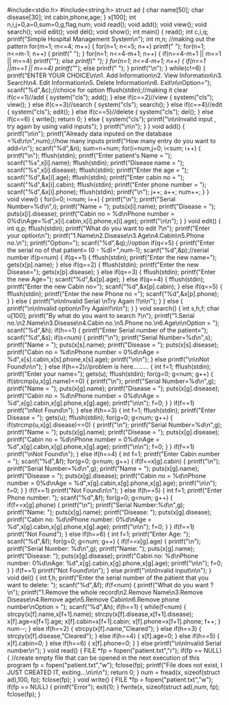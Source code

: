 #include<stdio.h>
#include<string.h>
struct ad
{
char name[50];
char disease[30];
int cabin,phone,age;
}
x[100];
int n,i,j=0,a=0,sum=0,g,flag,num;
void read();
void add();
void view();
void search();
void edit();
void del();
void show();
int main()
{
read();
int c,i,q;
printf("Simple Hospital Management System\n");
int m,n;
//making out the pattern
for(m=1; m<=4; m++)
{
for(n=1; n<=5; n++)
printf(" ");
for(n=1; n<=m-1; n++)
{
printf(" ");
}
for(n=1; n<=4-m+1; n++)
{
if(n==4-m+1 || m==1 || m==4)
printf("*");
else
printf(" ");
}
for(n=1; n<=4-m+1; n++)
{
if(n==1 ||m==1 || m==4)
printf("*");
else
printf(" ");
}
printf("\n");
}
while(c!=6)
{
printf("ENTER YOUR CHOICE\n\n1. Add Information\n2. View Information\n3.
Search\n4. Edit Information\n5. Delete Information\n6. Exit\n\nOption=");
scanf("%d",&c);//choice for option
fflush(stdin);//making it clear
if(c==1)//add
{
system("cls");
add();
}
else if(c==2)//view
{
system("cls");
view();
}
else if(c==3)//search
{
system("cls");
search();
}
else if(c==4)//edit
{
system("cls");
edit();
}
else if(c==5)//delete
{
system("cls");
del();
}
else if(c==6)
{
write();
return 0;
}
else
{
system("cls");
printf("\n\nInvalid input , try again by using valid inputs");
}
printf("\n\n");
}
}
void add()
{
printf("\n\n");
printf("Already data inputed on the database =%d\n\n",num);//how many inputs
printf("How many entry do you want to add=\n");
scanf("%d",&n);
sum=n+num;
for(i=num,j=0; i<sum; i++)
{
printf("\n");
fflush(stdin);
printf("Enter patient's Name = ");
scanf("%s",x[i].name);
fflush(stdin);
printf("Disease name = ");
scanf("%s",x[i].disease);
fflush(stdin);
printf("Enter the age = ");
scanf("%d",&x[i].age);
fflush(stdin);
printf("Enter cabin no = ");
scanf("%d",&x[i].cabin);
fflush(stdin);
printf("Enter phone number = ");
scanf("%d",&x[i].phone);
fflush(stdin);
printf("\n");
j++;
a++;
num++;
}
}
void view()
{
for(i=0; i<num; i++)
{
printf("\n");
printf("Serial Number=%d\n",i);
printf("Name = ");
puts(x[i].name);
printf("Disease = ");
puts(x[i].disease);
printf("Cabin no = %d\nPhone number = 0%d\nAge=%d",x[i].cabin,x[i].phone,x[i].age);
printf("\n\n");
}
}
void edit()
{
int q,p;
fflush(stdin);
printf("What do you want to edit ?\n");
printf("Enter your option\n");
printf("1.Name\n2.Disease\n3.Age\n4.Cabin\n5.Phone no.\n");
printf("Option=");
scanf("%d",&q);//option
if(q<=5)
{
printf("Enter the serial no of that patient= (0 - %d)=",num-1);
scanf("%d",&p);//serial number
if(p<num)
{
if(q==1)
{
fflush(stdin);
printf("Enter the new name=");
gets(x[p].name);
}
else if(q==2)
{
fflush(stdin);
printf("Enter the new Disease=");
gets(x[p].disease);
}
else if(q==3)
{
fflush(stdin);
printf("Enter the new Age=");
scanf("%d",&x[p].age);
}
else if(q==4)
{
fflush(stdin);
printf("Enter the new Cabin no=");
scanf("%d",&x[p].cabin);
}
else if(q==5)
{
fflush(stdin);
printf("Enter the new Phone no =");
scanf("%d",&x[p].phone);
}
}
else
{
printf("\n\nInvalid Serial \nTry Again !!\n\n");
}
}
else
{
printf("\n\nInvalid option\nTry Again!!\n\n");
}
}
void search()
{
int s,h,f;
char u[100];
printf("By what do you want to search ?\n");
printf("1.Serial no.\n2.Name\n3.Disease\n4.Cabin no.\n5.Phone no.\n6.Age\n\nOption = ");
scanf("%d",&h);
if(h==1)
{
printf("Enter Serial number of the patient=");
scanf("%d",&s);
if(s<num)
{
printf("\n");
printf("Serial Number=%d\n",s);
printf("Name = ");
puts(x[s].name);
printf("Disease = ");
puts(x[s].disease);
printf("Cabin no = %d\nPhone number = 0%d\nAge =
%d",x[s].cabin,x[s].phone,x[s].age);
printf("\n\n");
}
else
printf("\n\nNot Found\n\n");
}
else if(h==2)//problem is here.........
{
int f=1;
fflush(stdin);
printf("Enter your name=");
gets(u);
fflush(stdin);
for(g=0; g<num; g++)
{
if(strcmp(u,x[g].name)==0)
{
printf("\n");
printf("Serial Number=%d\n",g);
printf("Name = ");
puts(x[g].name);
printf("Disease = ");
puts(x[g].disease);
printf("Cabin no = %d\nPhone number = 0%d\nAge =
%d",x[g].cabin,x[g].phone,x[g].age);
printf("\n\n");
f=0;
}
}
if(f==1)
printf("\nNot Found\n");
}
else if(h==3)
{
int f=1;
fflush(stdin);
printf("Enter Disease = ");
gets(u);
fflush(stdin);
for(g=0; g<num; g++)
{
if(strcmp(u,x[g].disease)==0)
{
printf("\n");
printf("Serial Number=%d\n",g);
printf("Name = ");
puts(x[g].name);
printf("Disease = ");
puts(x[g].disease);
printf("Cabin no = %d\nPhone number = 0%d\nAge =
%d",x[g].cabin,x[g].phone,x[g].age);
printf("\n\n");
f=0;
}
}
if(f==1)
printf("\nNot Found\n");
}
else if(h==4)
{
int f=1;
printf("Enter Cabin number = ");
scanf("%d",&f);
for(g=0; g<num; g++)
{
if(f==x[g].cabin)
{
printf("\n");
printf("Serial Number=%d\n",g);
printf("Name = ");
puts(x[g].name);
printf("Disease = ");
puts(x[g].disease);
printf("Cabin no = %d\nPhone number = 0%d\nAge =
%d",x[g].cabin,x[g].phone,x[g].age);
printf("\n\n");
f=0;
}
}
if(f==1)
printf("Not Found\n\n");
}
else if(h==5)
{
int f=1;
printf("Enter Phone number: ");
scanf("%d",&f);
for(g=0; g<num; g++)
{
if(f==x[g].phone)
{
printf("\n");
printf("Serial Number:%d\n",g);
printf("Name: ");
puts(x[g].name);
printf("Disease: ");
puts(x[g].disease);
printf("Cabin no: %d\nPhone number: 0%d\nAge =
%d",x[g].cabin,x[g].phone,x[g].age);
printf("\n\n");
f=0;
}
}
if(f==1)
printf("Not Found");
}
else if(h==6)
{
int f=1;
printf("Enter Age: ");
scanf("%d",&f);
for(g=0; g<num; g++)
{
if(f==x[g].age)
{
printf("\n");
printf("Serial Number: %d\n",g);
printf("Name: ");
puts(x[g].name);
printf("Disease: ");
puts(x[g].disease);
printf("Cabin no: %d\nPhone number: 0%d\nAge:
%d",x[g].cabin,x[g].phone,x[g].age);
printf("\n\n");
f=0;
}
}
if(f==1)
printf("Not Found\n\n");
}
else
printf("\n\nInvalid input\n\n");
}
void del()
{
int f,h;
printf("Enter the serial number of the patient that you want to delete: ");
scanf("%d",&f);
if(f<num)
{
printf("What do you want ?\n");
printf("1.Remove the whole record\n2.Remove Name\n3.Remove Disease\n4.Remove
age\n5.Remove Cabin\n6.Remove phone number\nOption = ");
scanf("%d",&h);
if(h==1)
{
while(f<num)
{
strcpy(x[f].name,x[f+1].name);
strcpy(x[f].disease,x[f+1].disease);
x[f].age=x[f+1].age;
x[f].cabin=x[f+1].cabin;
x[f].phone=x[f+1].phone;
f++;
}
num--;
}
else if(h==2)
{
strcpy(x[f].name,"Cleared");
}
else if(h==3)
{
strcpy(x[f].disease,"Cleared");
}
else if(h==4)
{
x[f].age=0;
}
else if(h==5)
{
x[f].cabin=0;
}
else if(h==6)
{
x[f].phone=0;
}
}
else
printf("\n\nInvalid Serial number\n");
}
void read()
{
FILE *fp = fopen("patient.txt","r");
if(fp == NULL)
{
//create empty file that can be opened in the next execution of this program
fp = fopen("patient.txt","w");
fclose(fp);
printf("File does not exist, I JUST CREATED IT, exiting...\n\n\n");
return 0;
}
num = fread(x, sizeof(struct ad),100, fp);
fclose(fp);
}
void write()
{
FILE *fp = fopen("patient.txt","w");
if(fp == NULL)
{
printf("Error");
exit(1);
}
fwrite(x, sizeof(struct ad),num, fp);
fclose(fp);
}

